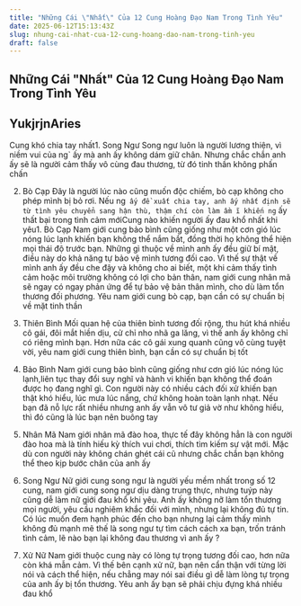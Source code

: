 ```yaml
---
title: "Những Cái \"Nhất\" Của 12 Cung Hoàng Đạo Nam Trong Tình Yêu"
date: 2025-06-12T15:13:43Z
slug: nhung-cai-nhat-cua-12-cung-hoang-dao-nam-trong-tinh-yeu
draft: false
---
```


## Những Cái "Nhất" Của 12 Cung Hoàng Đạo Nam Trong Tình Yêu

## YukjrjnAries

Cung khó chia tay nhất1. Song Ngư
Song ngư luôn là người lương thiện, vì niềm vui của ng` ấy mà anh ấy không dám giữ chân. Nhưng chắc chắn anh ấy sẽ là người cảm thấy vô cùng đau thương, từ đó tinh thần không phấn chấn
 
2. Bò Cạp
Đây là người lúc nào cũng muốn độc chiếm, bò cạp không cho phép mình bị bỏ rơi. Nếu ng` ấy đề xuất chia tay, anh ấy nhất định sẽ từ tình yêu chuyển sang hận thù, thậm chí còn làm ầm ĩ khiến ng` ấy thất bại trong tình cảm mớiCung nào khiến người ấy đau khổ nhất khi yêu1. Bò Cạp
Nam giới cung bảo bình cũng giống như một cơn gió lúc nóng lúc lạnh khiến bạn không thể nắm bắt, đồng thời họ không thể hiện mọi thái độ trước bạn. Những gì thuộc về mình anh ấy đều giữ bí mật, điều này do khả năng tự bảo vệ mình tương đối cao. Vì thế sự thật về mình anh ấy đều che đậy và không cho ai biết, một khi cảm thấy tình cảm hoặc môi trường không có lợi cho bản thân, nam giới cung nhân mã sẽ ngay có ngay phản ứng để tự bảo vệ bản thân mình, cho dù làm tổn thương đối phương. Yêu nam giới cung bò cạp, bạn cần có sự chuẩn bị về mặt tinh thần
 
2. Thiên Bình
Mối quan hệ của thiên bình tương đối rộng, thu hút khá nhiều cô gái, đôi mắt hiền dịu, cử chỉ nho nhã ga lăng, vì thế anh ấy không chỉ có riêng mình bạn. Hơn nữa các cô gái xung quanh cũng vô cùng tuyệt vời, yêu nam giới cung thiên bình, bạn cần có sự chuẩn bị tốt
 
3. Bảo Bình
Nam giới cung bảo bình cũng giống như cơn gió lúc nóng lúc lạnh,liên tục thay đổi suy nghĩ và hành vi khiến bạn không thể đoán được họ đang nghĩ gì. Con người này có nhiều cách đối xử khiến bạn thật khó hiểu, lúc mưa lúc nắng, chứ không hoàn toàn lạnh nhạt. Nếu bạn đã nỗ lực rất nhiều nhưng anh ấy vẫn vô tư giả vờ như không hiểu, thì đó cũng là lúc bạn nên buông tay
 
4. Nhân Mã
Nam giới nhân mã đào hoa, thực tế đây không hẳn là con người đào hoa mà là tính hiếu kỳ thích vui chơi, thích tìm kiếm sự vật mới. Mặc dù con người này không chán ghét cái cũ nhưng chắc chắn bạn không thể theo kịp bước chân của anh ấy
 
5. Song Ngư
Nữ giới cung song ngư là người yếu mềm nhất trong số 12 cung, nam giới cung song ngư dịu dàng trung thực, nhưng tuýp này cũng dễ làm nữ giới đau khổ khi yêu. Anh ấy không nỡ làm tổn thương mọi người, yêu cầu nghiêm khắc đối với mình, nhưng lại không đủ tự tin. Có lúc muốn đem hạnh phúc đến cho bạn nhưng lại cảm thấy mình không đủ mạnh mẽ thế là song ngư tự tìm cách cách xa bạn, trốn tránh tình cảm, lẽ nào bạn lại không đau thương vì anh ấy ?
 
6. Xử Nữ
Nam giới thuộc cung này có lòng tự trọng tương đối cao, hơn nữa còn khá mẫn cảm. Vì thế bên cạnh xử nữ, bạn nên cẩn thận với từng lời nói và cách thể hiện, nếu chẳng may nói sai điều gì dễ làm lòng tự trọng của anh ấy bị tổn thương. Yêu anh ấy bạn sẽ phải chịu đựng khá nhiều đau khổ